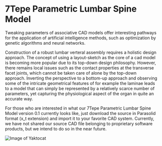 # 7Tepe Parametric Lumbar Spine Model

Tweaking parameters of associative CAD models offer interesting pathways for the application of artificial intelligence methods, such as optimization by genetic algorithms and neural networks.

Construction of a robust lumbar verteral assembly requires a holistic design approach. The concept of using a layout-sketch as the core of a cad model is becoming more popular due to its top-down design philosophy. However, there remains local issues such as the contact properties at the transverse facet joints, which cannot be taken care of alone by the top-down approach. Inverting the perspective to a bottom-up approach and observing some of the intricate geometrical features of for example the laminae leads to a model that can simply be represented by a relatively scarce number of parameters, yet capturing the physiological aspect of the organ in quite an accurate way.

For those who are interested in what our 7Tepe Parametric Lumbar Spine Model version 0.1 currently looks like, just download the source in Parasolid format (x_t extension) and import it to your favorite CAD system. Currently, we have not shared our source CAD file belonging to proprietary software products, but we intend to do so in the near future.

![Image of Yaktocat](https://octodex.github.com/images/yaktocat.png)